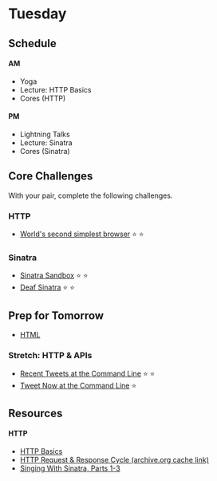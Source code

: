 # Tuesday

## Schedule

#### AM
- Yoga
- Lecture: HTTP Basics
- Cores (HTTP)

#### PM
- Lightning Talks
- Lecture: Sinatra
- Cores (Sinatra)

## Core Challenges
With your pair, complete the following challenges.

### HTTP
- [World's second simplest
browser](../../../../world-s-second-simplest-browser-challenge)
:star: :star:

### Sinatra
- [Sinatra Sandbox](../../../../sinatra-sandbox-challenge) :star: :star:
- [Deaf
Sinatra](../../../../deaf-sinatra-1-synchronous-forms-challenge)
:star: :star:

## Prep for Tomorrow

- [HTML](../readings/html-css/html.md)

### Stretch: HTTP & APIs
- [Recent Tweets at the Command
Line](../../../../recent-tweets-command-line-challenge) :star:
:star:
- [Tweet Now at the Command
Line](../../../../tweet-now-command-line-challenge) :star:

## Resources

#### HTTP
- [HTTP Basics](http://www3.ntu.edu.sg/home/ehchua/programming/webprogramming/http_basics.html)
- [HTTP Request & Response Cycle (archive.org cache link)](https://web.archive.org/web/20130705214517/http://devhub.fm/http-requestresponse-basics)
- [Singing With Sinatra, Parts 1-3](http://net.tutsplus.com/tutorials/ruby/singing-with-sinatra/)
